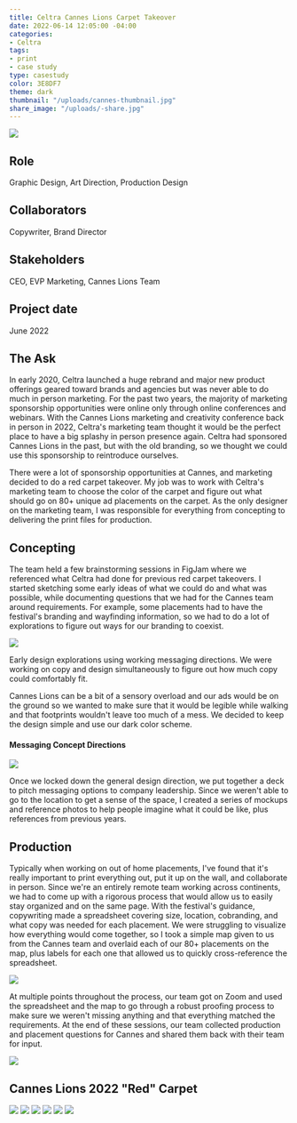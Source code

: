 ```yaml
---
title: Celtra Cannes Lions Carpet Takeover
date: 2022-06-14 12:05:00 -04:00
categories:
- Celtra
tags:
- print
- case study
type: casestudy
color: 3E8DF7
theme: dark
thumbnail: "/uploads/cannes-thumbnail.jpg"
share_image: "/uploads/-share.jpg"
---
```


<img src="/uploads/cannes-header.jpg" class="width-100">

## Role
Graphic Design, Art Direction, Production Design 

## Collaborators
Copywriter, Brand Director 

## Stakeholders
CEO, EVP Marketing, Cannes Lions Team 

## Project date
June 2022


## The Ask

In early 2020, Celtra launched a huge rebrand and major new product offerings geared toward brands and agencies but was never able to do much in person marketing. For the past two years, the majority of marketing sponsorship opportunities were online only through online conferences and webinars. With the Cannes Lions marketing and creativity conference back in person in 2022, Celtra's marketing team thought it would be the perfect place to have a big splashy in person presence again. Celtra had sponsored Cannes Lions in the past, but with the old branding, so we thought we could use this sponsorship to reintroduce ourselves.

There were a lot of sponsorship opportunities at Cannes, and marketing decided to do a red carpet takeover. My job was to work with Celtra's marketing team to choose the color of the carpet and figure out what should go on 80+ unique ad placements on the carpet. As the only designer on the marketing team, I was responsible for everything from concepting to delivering the print files for production.

## Concepting

The team held a few brainstorming sessions in FigJam where we referenced what Celtra had done for previous red carpet takeovers. I started sketching some early ideas of what we could do and what was possible, while documenting questions that we had for the Cannes team around requirements. For example, some placements had to have the festival's branding and wayfinding information, so we had to do a lot of explorations to figure out ways for our branding to coexist. 

<img src="/uploads/cannes-ideas.jpg" class="width-100">

Early design explorations using working messaging directions. We were working on copy and design simultaneously to figure out how much copy could comfortably fit.

Cannes Lions can be a bit of a sensory overload and our ads would be on the ground so we wanted to make sure that it would be legible while walking and that footprints wouldn't leave too much of a mess. We decided to keep the design simple and use our dark color scheme.

#### Messaging Concept Directions #### 

<img src="/uploads/cannes-copy.jpg" class="width-100">

Once we locked down the general design direction, we put together a deck to pitch messaging options to company leadership. Since we weren't able to go to the location to get a sense of the space, I created a series of mockups and reference photos to help people imagine what it could be like, plus references from previous years.


## Production 

Typically when working on out of home placements, I've found that it's really important to print everything out, put it up on the wall, and collaborate in person. Since we're an entirely remote team working across continents, we had to come up with a rigorous process that would allow us to easily stay organized and on the same page. With the festival's guidance, copywriting made a spreadsheet covering size, location, cobranding, and what copy was needed for each placement. We were struggling to visualize how everything would come together, so I took a simple map given to us from the Cannes team and overlaid each of our 80+ placements on the map, plus labels for each one that allowed us to quickly cross-reference the spreadsheet. 

<img src="/uploads/cannes-planning.jpg" class="width-100">

At multiple points throughout the process, our team got on Zoom and used the spreadsheet and the map to go through a robust proofing process to make sure we weren't missing anything and that everything matched the requirements. At the end of these sessions, our team collected production and placement questions for Cannes and shared them back with their team for input.

<img src="/uploads/cannes-art.jpg" class="width-100">


## Cannes Lions 2022 "Red" Carpet

<img src="/uploads/cannes-palais.jpg" class="width-100">

<img src="/uploads/cannes-boardwalk.jpg" class="width-100">

<img src="/uploads/cannes-large.jpg" class="width-100">

<img src="/uploads/cannes-long.jpg" class="width-100">

<img src="/uploads/cannes-stay.jpg" class="width-100">

<img src="/uploads/cannes-tiktok.jpg" class="width-100">






